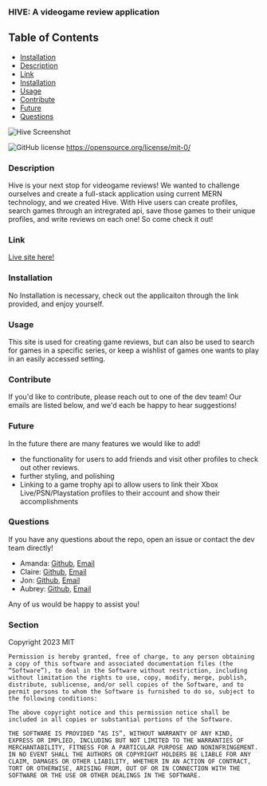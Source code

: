 ### HIVE: A videogame review application

## Table of Contents 

* [Installation](#installation)
* [Description](#description)
* [Link](#link)
* [Installation](#installation)
* [Usage](#usage)
* [Contribute](#contribute)
* [Future](#future)
* [Questions](#questions)


![Hive Screenshot](https://github.com/blickenderfer/hive/assets/99014955/5246c0b9-27fd-44ed-bd56-6119895e779e)

![GitHub license](https://img.shields.io/badge/license-MIT-blue.svg)
https://opensource.org/license/mit-0/
    
### Description
Hive is your next stop for videogame reviews! We wanted to challenge ourselves and create a full-stack application using current MERN technology, and we created Hive. With Hive users can create profiles, search games through an intregrated api, save those games to their unique profiles, and write reviews on each one! So come check it out!
    
### Link
[Live site here!](https://hive1-03d1291901c2.herokuapp.com/)

### Installation

No Installation is necessary, check out the applicaiton through the link provided, and enjoy yourself.

### Usage

This site is used for creating game reviews, but can also be used to search for games in a specific series, or keep a wishlist of games one wants to play in an easily accessed setting. 

### Contribute
If you'd like to contribute, please reach out to one of the dev team! Our emails are listed below, and we'd each be happy to hear suggestions!

### Future
In the future there are many features we would like to add!
- the functionality for users to add friends and visit other profiles to check out other reviews.
- further styling, and polishing
- Linking to a game trophy api to allow users to link their Xbox Live/PSN/Playstation profiles to their account and show their accomplishments 

### Questions

If you have any questions about the repo, open an issue or contact the dev team directly! 

- Amanda: [Github](https://github.com/Pandax19),  [Email](mailto:ajwhitley@comcast.net)
- Claire: [Github](https://github.com/Blickenderfer),  [Email](mailto:ecblickenderfer@gmail.com)
- Jon: [Github](https://github.com/Lalu423/),  [Email](mailto:jonathanlalu@gmail.com)
- Aubrey: [Github](https://github.com/Shadowasders),  [Email](mailto:aubreyasdersmckinney@gmail.com)

Any of us would be happy to assist you!

### Section 

Copyright 2023 MIT

    Permission is hereby granted, free of charge, to any person obtaining a copy of this software and associated documentation files (the “Software”), to deal in the Software without restriction, including without limitation the rights to use, copy, modify, merge, publish, distribute, sublicense, and/or sell copies of the Software, and to permit persons to whom the Software is furnished to do so, subject to the following conditions:
    
    The above copyright notice and this permission notice shall be included in all copies or substantial portions of the Software.
    
    THE SOFTWARE IS PROVIDED “AS IS”, WITHOUT WARRANTY OF ANY KIND, EXPRESS OR IMPLIED, INCLUDING BUT NOT LIMITED TO THE WARRANTIES OF MERCHANTABILITY, FITNESS FOR A PARTICULAR PURPOSE AND NONINFRINGEMENT. IN NO EVENT SHALL THE AUTHORS OR COPYRIGHT HOLDERS BE LIABLE FOR ANY CLAIM, DAMAGES OR OTHER LIABILITY, WHETHER IN AN ACTION OF CONTRACT, TORT OR OTHERWISE, ARISING FROM, OUT OF OR IN CONNECTION WITH THE SOFTWARE OR THE USE OR OTHER DEALINGS IN THE SOFTWARE.
 
